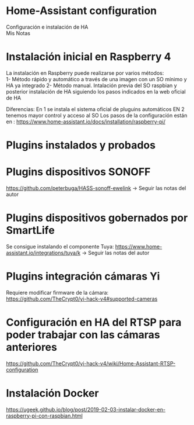 # Home-Assistant configuration
Configuración e instalación de HA <br>
Mis Notas

# Instalación inicial en Raspberry 4
La instalación en Raspberry puede realizarse por varios métodos: <br>
1- Método rápido y automático a través de una imagen con un SO mínimo y HA ya integrado 
2- Método manual. Intalación previa del SO raspbian y posterior instalación de HA siguiendo los pasos indicados en la web oficial de HA

Diferencias: En 1 se instala el sistema oficial de pluguins automáticos EN 2 tenemos mayor control y acceso al SO
Los pasos de la configuración están en : https://www.home-assistant.io/docs/installation/raspberry-pi/<br>

# Plugins instalados y probados

# Plugins dispositivos SONOFF
https://github.com/peterbuga/HASS-sonoff-ewelink -> Seguir las notas del autor

# Plugins dispositivos gobernados por SmartLife
Se consigue instalando el componente Tuya: https://www.home-assistant.io/integrations/tuya/k -> Seguir las notas del autor

# Plugins integración cámaras Yi
Requiere modificar firmware de la cámara: https://github.com/TheCrypt0/yi-hack-v4#supported-cameras

# Configuración en HA del RTSP para poder trabajar con las cámaras anteriores
https://github.com/TheCrypt0/yi-hack-v4/wiki/Home-Assistant-RTSP-configuration

# Instalación Docker
https://ugeek.github.io/blog/post/2019-02-03-instalar-docker-en-raspberry-pi-con-raspbian.html

